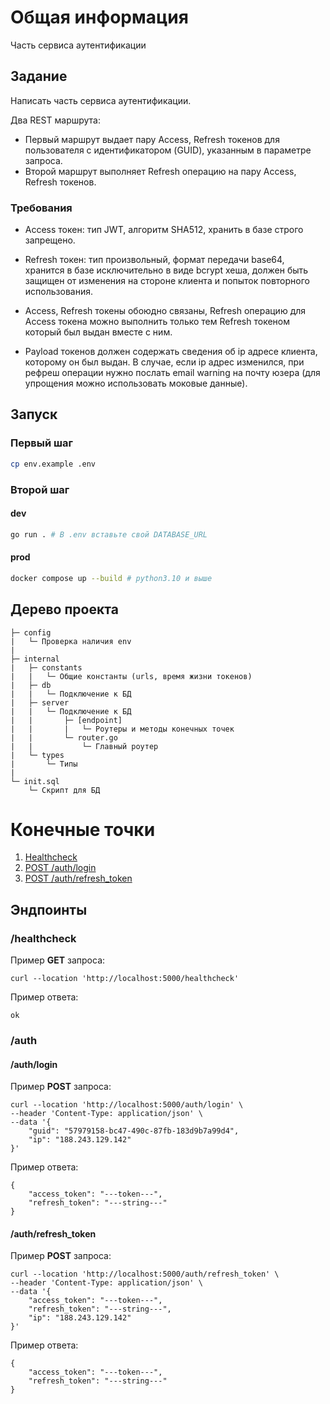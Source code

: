 # Общая информация

Часть сервиса аутентификации

## Задание

Написать часть сервиса аутентификации.

Два REST маршрута:

- Первый маршрут выдает пару Access, Refresh токенов для пользователя с идентификатором (GUID), указанным в параметре запроса.
- Второй маршрут выполняет Refresh операцию на пару Access, Refresh токенов.

### Требования

- Access токен: тип JWT, алгоритм SHA512, хранить в базе строго запрещено.

- Refresh токен: тип произвольный, формат передачи base64, хранится в базе исключительно в виде bcrypt хеша, должен быть защищен от изменения на стороне клиента и попыток повторного использования.

- Access, Refresh токены обоюдно связаны, Refresh операцию для Access токена можно выполнить только тем Refresh токеном который был выдан вместе с ним.

- Payload токенов должен содержать сведения об ip адресе клиента, которому он был выдан. В случае, если ip адрес изменился, при рефреш операции нужно послать email warning на почту юзера (для упрощения можно использовать моковые данные).

## Запуск

### Первый шаг

```bash
cp env.example .env
```

### Второй шаг

#### dev

```bash
go run . # В .env вставьте свой DATABASE_URL
```

#### prod

```bash
docker compose up --build # python3.10 и выше
```

## Дерево проекта

```text
├─ config
|   └─ Проверка наличия env
|
├─ internal
|   ├─ constants
|   |   └─ Общие константы (urls, время жизни токенов)
|   ├─ db
|   |   └─ Подключение к БД
|   ├─ server
|   |   └─ Подключение к БД
|   |       ├─ [endpoint]
|   |       |   └─ Роутеры и методы конечных точек
|   |       └─ router.go
|   |           └─ Главный роутер
|   └─ types
|       └─ Типы
|
└─ init.sql
    └─ Скрипт для БД
```

# Конечные точки

1. [Healthcheck](#healthcheck)
2. [POST /auth/login](#authlogin)
3. [POST /auth/refresh_token](#authrefresh_token)

## Эндпоинты

### /healthcheck

Пример **GET** запроса:

```text
curl --location 'http://localhost:5000/healthcheck'
```

Пример ответа:

```text
ok
```

### /auth

#### /auth/login

Пример **POST** запроса:

```text
curl --location 'http://localhost:5000/auth/login' \
--header 'Content-Type: application/json' \
--data '{
    "guid": "57979158-bc47-490c-87fb-183d9b7a99d4",
    "ip": "188.243.129.142"
}'
```

Пример ответа:

```text
{
    "access_token": "---token---",
    "refresh_token": "---string---"
}
```

#### /auth/refresh_token

Пример **POST** запроса:

```text
curl --location 'http://localhost:5000/auth/refresh_token' \
--header 'Content-Type: application/json' \
--data '{
    "access_token": "---token---",
    "refresh_token": "---string---",
    "ip": "188.243.129.142"
}'
```

Пример ответа:

```text
{
    "access_token": "---token---",
    "refresh_token": "---string---"
}
```
